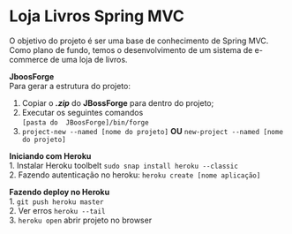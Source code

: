 # Loja Livros Spring MVC

O objetivo do projeto é ser uma base de conhecimento de Spring MVC. Como plano de fundo, temos o desenvolvimento
de um sistema de e-commerce de uma loja de livros.

**JboosForge**<br>
Para gerar a estrutura do projeto:
   1. Copiar o _**.zip**_ do **JBossForge** para dentro do projeto;
   2. Executar os seguintes comandos <br>
   `[pasta do  JBoosForge]/bin/forge`
   3. `project-new --named [nome do projeto]` **OU** `new-project --named [nome do projeto]`
   
**Iniciando com Heroku**\
    1. Instalar Heroku toolbelt `sudo snap install heroku --classic`\
    2. Fazendo autenticação no heroku: `heroku create [nome aplicação]`

**Fazendo deploy no Heroku**\
    1. `git push heroku master`\
    2. Ver erros `heroku --tail`\
    3. `heroku open` abrir projeto no browser